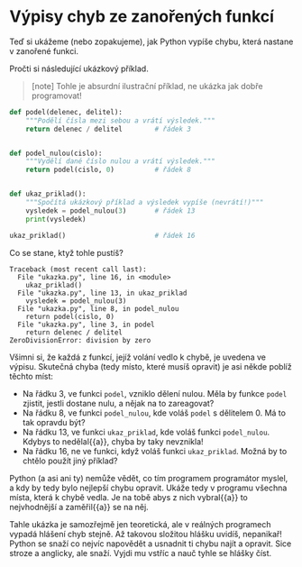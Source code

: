 # Výpisy chyb ze zanořených funkcí

Teď si ukážeme (nebo zopakujeme), jak Python vypíše chybu, která
nastane v zanořené funkci.

Pročti si následující ukázkový příklad.

> [note]
> Tohle je absurdní ilustrační příklad, ne ukázka jak dobře programovat!

<!-- XXX: automatic line numbers? -->

```python
def podel(delenec, delitel):
    """Podělí čísla mezi sebou a vrátí výsledek."""
    return delenec / delitel        # řádek 3


def podel_nulou(cislo):
    """Vydělí dané číslo nulou a vrátí výsledek."""
    return podel(cislo, 0)          # řádek 8


def ukaz_priklad():
    """Spočítá ukázkový příklad a výsledek vypíše (nevrátí!)"""
    vysledek = podel_nulou(3)       # řádek 13
    print(vysledek)

ukaz_priklad()                      # řádek 16
```

Co se stane, ktyž tohle pustíš?

```pycon
Traceback (most recent call last):
  File "ukazka.py", line 16, in <module>
    ukaz_priklad()
  File "ukazka.py", line 13, in ukaz_priklad
    vysledek = podel_nulou(3)
  File "ukazka.py", line 8, in podel_nulou
    return podel(cislo, 0)
  File "ukazka.py", line 3, in podel
    return delenec / delitel
ZeroDivisionError: division by zero
```

Všimni si, že každá z funkcí, jejíž volání vedlo k chybě, je uvedena ve výpisu.
Skutečná chyba (tedy místo, které musíš opravit) je asi někde poblíž těchto
míst:

- Na řádku 3, ve funkci `podel`, vzniklo dělení nulou.
  Měla by funkce `podel` zjistit, jestli dostane nulu, a nějak na to
  zareagovat?
- Na řádku 8, ve funkci `podel_nulou`, kde voláš `podel` s dělitelem 0.
  Má to tak opravdu být?
- Na řádku 13, ve funkci `ukaz_priklad`, kde voláš funkci `podel_nulou`.
  Kdybys to nedělal{{a}}, chyba by taky nevznikla!
- Na řádku 16, ne ve funkci, když voláš funkci `ukaz_priklad`.
  Možná by to chtělo použít jiný příklad?

Python (a asi ani ty) nemůže vědět, co tím programem programátor myslel,
a kdy by tedy bylo nejlepší chybu opravit.
Ukáže tedy v programu všechna místa, která k chybě vedla.
Je na tobě abys z nich vybral{{a}} to nejvhodnější a zaměřil{{a}} se na něj.

Tahle ukázka je samozřejmě jen teoretická, ale v reálných programech vypadá
hlášení chyb stejně.
Až takovou složitou hlášku uvidíš, nepanikař!
Python se snaží co nejvíc napovědět a usnadnit ti chybu najít a opravit.
Sice stroze a anglicky, ale snaží.
Vyjdi mu vstříc a nauč tyhle se hlášky číst.
